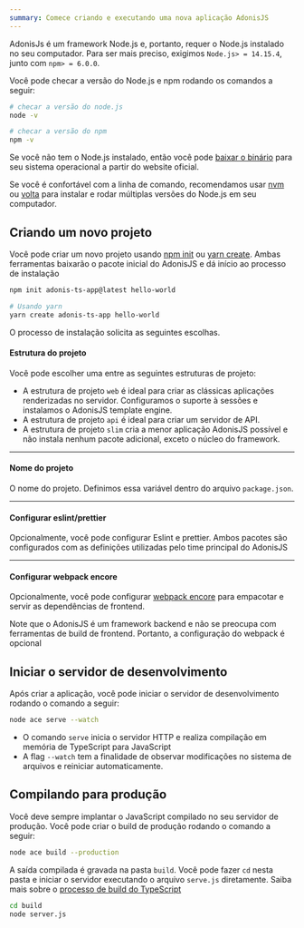```yaml
---
summary: Comece criando e executando uma nova aplicação AdonisJS
---
```


AdonisJs é um framework Node.js e, portanto, requer o Node.js instalado no seu computador. Para ser mais preciso, exigimos `Node.js> = 14.15.4`, junto com `npm> = 6.0.0`.

Você pode checar a versão do Node.js e npm rodando os comandos a seguir:

```sh
# checar a versão do node.js
node -v

# checar a versão do npm
npm -v
```
Se você não tem o Node.js instalado, então você pode [baixar o binário](https://nodejs.org/en/download/) para seu sistema operacional a partir do website oficial.

Se você é confortável com a linha de comando, recomendamos usar [nvm](https://github.com/nvm-sh/nvm) ou [volta](https://volta.sh/) para instalar e rodar múltiplas versões do Node.js em seu computador.

## Criando um novo projeto

Você pode criar um novo projeto usando [npm init](https://docs.npmjs.com/cli/v7/commands/npm-init) ou [yarn create](https://classic.yarnpkg.com/en/docs/cli/create/). Ambas ferramentas baixarão o pacote inicial do AdonisJS e dá início ao processo de instalação

```sh
npm init adonis-ts-app@latest hello-world

# Usando yarn
yarn create adonis-ts-app hello-world
```
O processo de instalação solicita as seguintes escolhas.

#### Estrutura do projeto
Você pode escolher uma entre as seguintes estruturas de projeto:

- A estrutura de projeto `web` é ideal para criar as clássicas aplicações renderizadas no servidor. Configuramos o suporte à sessões e instalamos o AdonisJS template engine.
- A estrutura de projeto `api` é ideal para criar um servidor de API.
- A estrutura de projeto `slim` cria a menor aplicação AdonisJS possível e não instala nenhum pacote adicional, exceto o núcleo do framework.

---

#### Nome do projeto
O nome do projeto. Definimos essa variável dentro do arquivo `package.json`.

---

#### Configurar eslint/prettier
Opcionalmente, você pode configurar Eslint e prettier. Ambos pacotes são configurados com as definições utilizadas pelo time principal do AdonisJS

---

#### Configurar webpack encore
Opcionalmente, você pode configurar [webpack encore](./http/assets-manager.md) para empacotar e servir as dependências de frontend.

Note que o AdonisJS é um framework backend e não se preocupa com ferramentas de build de frontend. Portanto, a configuração do webpack é opcional

## Iniciar o servidor de desenvolvimento
Após criar a aplicação, você pode iniciar o servidor de desenvolvimento rodando o comando a seguir:

```sh
node ace serve --watch
```

- O comando `serve` inicia o servidor HTTP e realiza compilação em memória de TypeScript para JavaScript
- A flag `--watch` tem a finalidade de observar modificações no sistema de arquivos e reiniciar automaticamente.

## Compilando para produção
Você deve sempre implantar o JavaScript compilado no seu servidor de produção. Você pode criar o build de produção rodando o comando a seguir:

```sh
node ace build --production
```

A saída compilada é gravada na pasta `build`. Você pode fazer `cd` nesta pasta e iniciar o servidor executando o arquivo `serve.js` diretamente. Saiba mais sobre o [processo de build do TypeScript](./fundamentals/typescript-build-process.md)


```sh
cd build
node server.js
```
